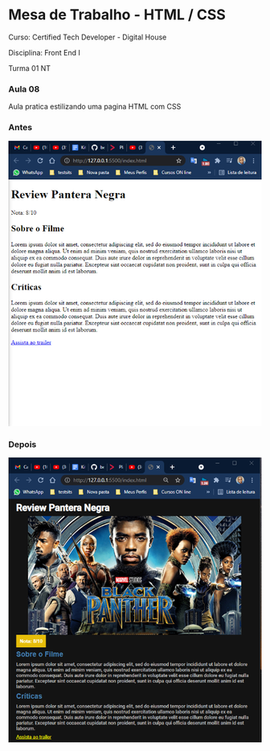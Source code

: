 <h1>Mesa de Trabalho - HTML / CSS</h1>

<p>Curso: Certified Tech Developer - Digital House</p>
<p>Disciplina: Front End I</p>
<p>Turma 01 NT</p>
<h3>Aula 08</h3>

<p>Aula pratica estilizando uma pagina HTML com CSS</p>

<h3>Antes</h3>

<img src="./img/review-before.png">


<h3>Depois</h3>

<img src="./img/review-after.png">
